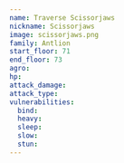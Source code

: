 ```yaml
---
name: Traverse Scissorjaws
nickname: Scissorjaws
image: scissorjaws.png
family: Antlion
start_floor: 71
end_floor: 73
agro: 
hp: 
attack_damage: 
attack_type: 
vulnerabilities:
  bind: 
  heavy: 
  sleep: 
  slow: 
  stun: 
---
```

